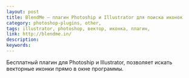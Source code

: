 ```yaml
---
layout: post
title: BlendMe — плагин Photoship и Illustrator для поиска иконок
category: photoshop-plugins, other, 
tags: illustrator, photoshop, вектор, иконка, плагин, 
link: http://blendme.in/
description: 
keywords: 
---
```


<p>Бесплатный плагин для Photoship и Illustrator, позволяет искать векторные иконки прямо в окне программы.</p>
